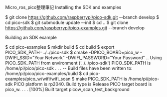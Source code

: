 Micro_ros_pico整理筆記
Installing the SDK and examples

$ git clone https://github.com/raspberrypi/pico-sdk.git --branch develop
$ cd pico-sdk
$ git submodule update --init
$ cd ..
$ git clone https://github.com/raspberrypi/pico-examples.git --branch develop

Building an SDK example

$ cd pico-examples
$ mkdir build
$ cd build
$ export PICO_SDK_PATH=../../pico-sdk
$ cmake -DPICO_BOARD=pico_w -DWIFI_SSID="Your Network" -DWIFI_PASSWORD="Your Password" ..
Using PICO_SDK_PATH from environment ('../../pico-sdk')
PICO_SDK_PATH is /home/pi/pico/pico-sdk
  .
  .
  .
-- Build files have been written to: /home/pi/pico/pico-examples/build
$ cd pico-examples/pico_w/wifi/wifi_scan
$ make
PICO_SDK_PATH is /home/pi/pico-sdk
PICO platform is rp2040.
Build type is Release
PICO target board is pico_w.
  .
  .
  .
[100%] Built target picow_scan_test_background
